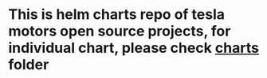 # This is helm charts repo of tesla motors open source projects, for individual chart, please check [charts](charts) folder

